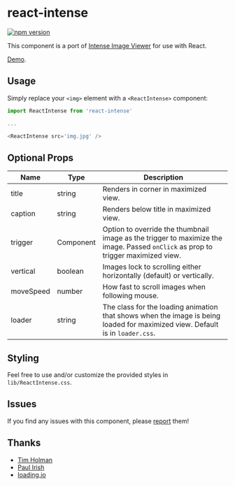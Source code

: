 # react-intense

[![npm version](https://badge.fury.io/js/react-intense.svg)](https://badge.fury.io/js/react-intense)

This component is a port of [Intense Image Viewer](http://tholman.com/intense-images/) for use with React.

[Demo](https://bryce.io/react-intense).

## Usage

Simply replace your `<img>` element with a `<ReactIntense>` component:

```javascript
import ReactIntense from 'react-intense'

...

<ReactIntense src='img.jpg' />
```

## Optional Props

Name | Type | Description
--- | --- | ---
title | string | Renders in corner in maximized view.
caption | string | Renders below title in maximized view.
trigger | Component<any> | Option to override the thumbnail image as the trigger to maximize the image. Passed `onClick` as prop to trigger maximized view.
vertical | boolean | Images lock to scrolling either horizontally (default) or vertically.
moveSpeed | number | How fast to scroll images when following mouse.
loader | string | The class for the loading animation that shows when the image is being loaded for maximized view. Default is in `loader.css`.

## Styling

Feel free to use and/or customize the provided styles in `lib/ReactIntense.css`.

## Issues

 If you find any issues with this component, please [report](https://github.com/brycedorn/react-intense/issues) them!

## Thanks
* [Tim Holman](https://github.com/tholman)
* [Paul Irish](https://gist.github.com/paulirish/1579671)
* [loading.io](http://loading.io)

